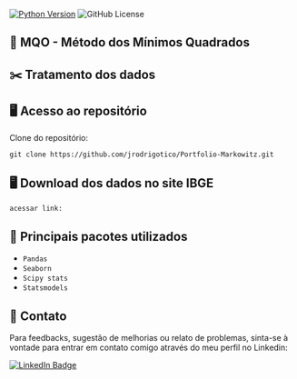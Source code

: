 [![Python Version](https://img.shields.io/badge/python-3.11.6-blue.svg)](https://www.python.org/downloads/)
![GitHub License](https://img.shields.io/github/license/jrodrigotico/python)

## 	:school: MQO - Método dos Mínimos Quadrados



## 	:scissors: Tratamento dos dados




## 	:desktop_computer: Acesso ao repositório
Clone do repositório:

```
git clone https://github.com/jrodrigotico/Portfolio-Markowitz.git
```

## 	:desktop_computer: Download dos dados no site IBGE
```
acessar link: 
```



## :mag_right: Principais pacotes utilizados
- ``Pandas``
- ``Seaborn``
- ``Scipy stats``
- ``Statsmodels``


## 	:email: Contato
Para feedbacks, sugestão de melhorias ou relato de problemas, sinta-se à vontade para entrar em contato comigo através do meu perfil no Linkedin:

[![LinkedIn Badge](https://img.shields.io/badge/LinkedIn-0077B5?style=for-the-badge&logo=linkedin&logoColor=white)](https://www.linkedin.com/in/joão-rodrigo-lemes-5603a6154/)



